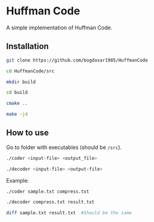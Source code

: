 # Huffman Code
A simple implementation of Huffman Code.

## Installation
```bash
git clone https://github.com/bogdasar1985/HuffmanCode

cd HuffmanCode/src

mkdir build

cd build

cmake ..

make -j4
```

## How to use
Go to folder with executables (should be `/src`).

```bash
./coder <input-file> <output_file>

./decoder <input-file> <output-file>
```

Example:

```bash
./coder sample.txt compress.txt

./decoder compress.txt result.txt

diff sample.txt result.txt  #Should be the same
```